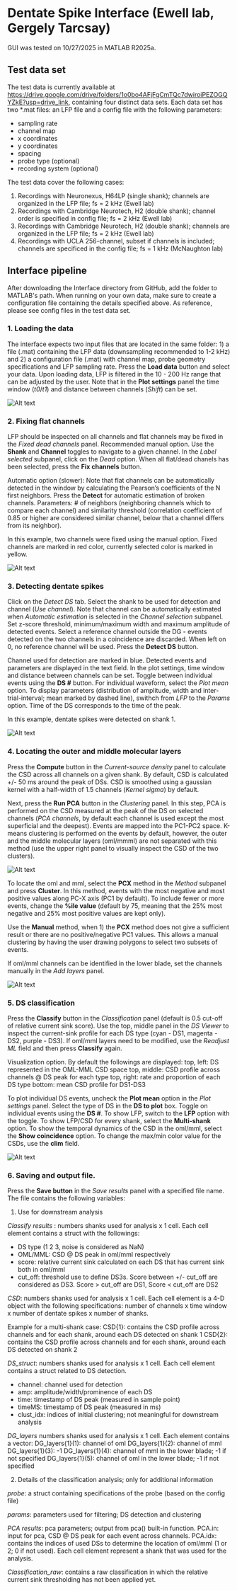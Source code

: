 # Dentate Spike Interface (Ewell lab, Gergely Tarcsay)

GUI was tested on 10/27/2025 in MATLAB R2025a.

## Test data set
The test data is currently available at https://drive.google.com/drive/folders/1o0bo4AFjFgCmTQc7dwiroiPEZOGQYZkE?usp=drive_link, containing four distinct data sets. Each data set has two *.mat files: an LFP file and a config file with the following parameters:
* sampling rate
* channel map
* x coordinates
* y coordinates
* spacing
* probe type (optional)
* recording system (optional)

The test data cover the following cases:

1) Recordings with Neuronexus, H64LP (single shank); channels are organized in the LFP file; fs = 2 kHz (Ewell lab)
2) Recordings with Cambridge Neurotech, H2 (double shank); channel order is specified in config file; fs = 2 kHz (Ewell lab)
3) Recordings with Cambridge Neurotech, H2 (double shank); channels are organized in the LFP file; fs = 2 kHz (Ewell lab)
4) Recordings with UCLA 256-channel, subset if channels is included; channels are specificed in the config file; fs = 1 kHz (McNaughton lab)

## Interface pipeline
After downloading the Interface directory from GitHub, add the folder to MATLAB's path. When running on your own data, make sure to create a configuration file containing the details specified above. As reference, please see config files in the test data set.

### 1. Loading the data
The interface expects two input files that are located in the same folder: 1) a file (.mat) containing the LFP data (downsampling recommended to 1-2 kHz) and 2) a configuration file (.mat) with channel map, probe geometry specifications and LFP sampling rate. Press the **Load data** button and select your data. Upon loading data, LFP is filtered in the 10 - 200 Hz range that can be adjusted by the user. 
Note that in the **Plot settings** panel the time window (*t0*/*t1*) and distance between channels (*Shift*) can be set.

![Alt text](images/LoadingLFP.png)

### 2. Fixing flat channels
LFP should be inspected on all channels and flat channels may be fixed in the *Fixed dead channels* panel. 
Recommended manual option. Use the **Shank** and **Channel** toggles to navigate to a given channel. In the *Label selected* subpanel, click on the *Dead* option. When all flat/dead chanels has been selected, press the **Fix channels** button. 

Automatic option (slower): Note that flat channels can be automatically detected in the window by calculating the Pearson’s coefficients of the N first neighbors. Press the **Detect** for automatic estimation of broken channels. Parameters: # of neighbors (neighboring channels which to compare each channel) and similarity threshold (correlation coefficient of 0.85 or higher are considered similar channel, below that a channel differs from its neighbor).

In this example, two channels were fixed using the manual option. Fixed channels are marked in red color, currently selected color is marked in yellow.

![Alt text](images/FixingDeadChannels.png)

### 3. Detecting dentate spikes
Click on the *Detect DS* tab. Select the shank to be used for detection and channel (*Use channel*). Note that channel can be automatically estimated when *Automatic estimation* is selected in the *Channel selection* subpanel. Set z-score threshold, minimum/maximum width and maximum amplitude of detected events. Select a reference channel outside the DG - events detected on the two channels in a coincidence are discarded. When left on 0, no reference channel will be used. Press the **Detect DS** button.

Channel used for detection are marked in blue. Detected events and parameters are displayed in the text field. In the plot settings, time window and distance between channels can be set. Toggle between individual events using the **DS #** button. For individual waveform, select the *Plot mean* option. To display parameters (distribution of amplitude, width and inter-trial-interval; mean marked by dashed line), swithch from *LFP* to the *Params* option. Time of the DS corresponds to the time of the peak.

In this example, dentate spikes were detected on shank 1. 

![Alt text](images/DetectDS.png)

### 4. Locating the outer and middle molecular layers
Press the **Compute** button in the *Current-source density* panel to calculate the CSD across all channels on a given shank. By default, CSD is calculated +/- 50 ms around the peak of DSs. CSD is smoothed using a gaussian kernel with a half-width of 1.5 channels (*Kernel sigma*) by default.

Next, press the **Run PCA** button in the *Clustering* panel. In this step, PCA is performed on the CSD measured at the peak of the DS on selected channels (*PCA channels*, by default each channel is used except the most superficial and the deepest). Events are mapped into the PC1-PC2 space. K-means clustering is performed on the events by default, however, the outer and the middle molecular layers (oml/mmml) are not separated with this method (use the upper right panel to visually inspect the CSD of the two clusters). 

![Alt text](images/Kmeans.png)

To locate the oml and mml, select the **PCX** method in the *Method* subpanel and press **Cluster**. In this method, events with the most negative and most positive values along PC-X axis (PC1 by default). To include fewer or more events, change the **%ile value** (default by 75, meaning that the 25% most negative and 25% most positive values are kept only). 

Use the **Manual** method, when 1) the **PCX** method does not give a sufficient result or there are no positive/negative PC1 values. This allows a manual clustering by having the user drawing polygons to select two subsets of events.

If oml/mml channels can be identified in the lower blade, set the channels manually in the *Add layers* panel.

![Alt text](images/PCXCluster.png)

### 5. DS classification
Press the **Classify** button in the *Classification* panel (default is 0.5 cut-off of relative current sink score). Use the top, middle panel in the *DS Viewer* to inspect the current-sink profile for each DS type (cyan - DS1, magenta - DS2, purple - DS3). If oml/mml layers need to be modified, use the *Readjust ML* field and then press **Classify** again.


Visualization option. By default the followings are displayed:
top, left: DS represented in the OML-MML CSD space
top, middle: CSD profile across channels @ DS peak for each type
top, right: rate and proportion of each DS type
bottom: mean CSD profile for DS1-DS3

To plot individual DS events, uncheck the **Plot mean** option in the *Plot settings* panel. Select the type of DS in the **DS to plot** box. Toggle on individual events using the **DS #**. 
To show LFP, switch to the **LFP** option with the toggle.
To show LFP/CSD for every shank, select the **Multi-shank** option.
To show the temporal dynamics of the CSD in the oml/mml, select the **Show coincidence** option.
To change the max/min color value for the CSDs, use the **clim** field.

![Alt text](images/Classify.png)

### 6. Saving and output file.
Press the **Save button** in the *Save results* panel with a specified file name. The file contains the following variables:

1. Use for downstream analysis
   
*Classify results* : numbers shanks used for analysis x  1 cell. Each cell element contains a struct with the followings: 
* DS type (1 2 3, noise is considered as NaN)
* OML/MML: CSD @ DS peak in oml/mml respectively
* score: relative current sink calculated on each DS that has current sink both in oml/mml
* cut_off: threshold use to define DS3s. Score between +/- cut_off are considered as DS3. Score > cut_off are DS1, Score < cut_off are DS2

*CSD*: numbers shanks used for analysis x  1 cell. Each cell element is a 4-D object with the following specifications:
number of channels x time window x number of dentate spikes x number of shanks.

Example for a multi-shank case:
CSD{1}: contains the CSD profile across channels and for each shank, around each DS detected on shank 1
CSD{2}: contains the CSD profile across channels and for each shank, around each DS detected on shank 2

*DS_struct*: numbers shanks used for analysis x  1 cell. Each cell element contains a struct related to DS detection.
* channel: channel used for detection
* amp: amplitude/width/prominence of each DS
* time: timestamp of DS peak (measured in sample point)
* timeMS: timestamp of DS peak (measured in ms)
* clust_idx: indices of initial clustering; not meaningful for downstream analysis

*DG_layers* numbers shanks used for analysis x  1 cell. Each element contains a vector:
DG_layers{1}(1): channel of oml
DG_layers{1}(2): channel of mml
DG_layers{1}(3): -1
DG_layers{1}(4): channel of mml in the lower blade; -1 if not specified
DG_layers{1}(5): channel of oml in the lower blade; -1 if not specified

2. Details of the classification analysis; only for additional information

*probe*: a struct containing specifications of the probe (based on the config file)

*params*: parameters used for filtering; DS detection and clustering

*PCA results*: pca parameters; output from pca() built-in function. PCA.in: input for pca, CSD @ DS peak for each event across channels. PCA.idx: contains the indices of used DSs to determine the location of oml/mml (1 or 2; 0 if not used). Each cell element represent a shank that was used for the analysis.

*Classification_raw*: contains a raw classification in which the relative current sink thresholding has not been applied yet.
   

   
